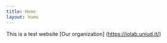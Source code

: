 ```yaml
---
title: Home
layout: home
---
```

This is a test website [Our organization] (https://iolab.uniud.it/)
